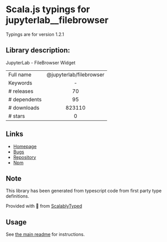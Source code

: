 
# Scala.js typings for jupyterlab__filebrowser

Typings are for version 1.2.1

## Library description:
JupyterLab - FileBrowser Widget

|                    |                 |
| ------------------ | :-------------: |
| Full name          | @jupyterlab/filebrowser |
| Keywords           | - |
| # releases         | 70 |
| # dependents       | 95 |
| # downloads        | 823110 |
| # stars            | 0 |

## Links
- [Homepage](https://github.com/jupyterlab/jupyterlab)
- [Bugs](https://github.com/jupyterlab/jupyterlab/issues)
- [Repository](https://github.com/jupyterlab/jupyterlab)
- [Npm](https://www.npmjs.com/package/%40jupyterlab%2Ffilebrowser)
    


## Note
This library has been generated from typescript code from first party type definitions.

Provided with :purple_heart: from [ScalablyTyped](https://github.com/oyvindberg/ScalablyTyped)

## Usage
See [the main readme](../../readme.md) for instructions.


